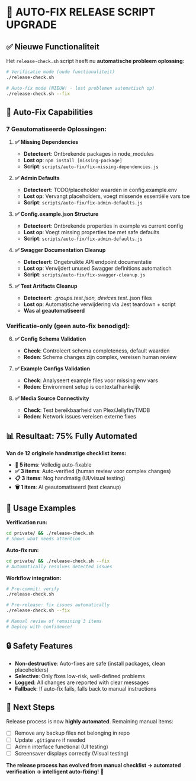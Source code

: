 # 🚀 AUTO-FIX RELEASE SCRIPT UPGRADE

## ✅ **Nieuwe Functionaliteit**

Het `release-check.sh` script heeft nu **automatische probleem oplossing**:

```bash
# Verificatie mode (oude functionaliteit)
./release-check.sh

# Auto-fix mode (NIEUW! - lost problemen automatisch op)
./release-check.sh --fix
```

## 🔧 **Auto-Fix Capabilities**

### **7 Geautomatiseerde Oplossingen:**

1. **✅ Missing Dependencies**
    - **Detecteert**: Ontbrekende packages in node_modules
    - **Lost op**: `npm install [missing-package]`
    - **Script**: `scripts/auto-fix/fix-missing-dependencies.js`

2. **✅ Admin Defaults**
    - **Detecteert**: TODO/placeholder waarden in config.example.env
    - **Lost op**: Vervangt placeholders, voegt missende essentiële vars toe
    - **Script**: `scripts/auto-fix/fix-admin-defaults.js`

3. **✅ Config.example.json Structure**
    - **Detecteert**: Ontbrekende properties in example vs current config
    - **Lost op**: Voegt missing properties toe met safe defaults
    - **Script**: `scripts/auto-fix/fix-admin-defaults.js`

4. **✅ Swagger Documentation Cleanup**
    - **Detecteert**: Ongebruikte API endpoint documentatie
    - **Lost op**: Verwijdert unused Swagger definitions automatisch
    - **Script**: `scripts/auto-fix/fix-swagger-cleanup.js`

5. **✅ Test Artifacts Cleanup**
    - **Detecteert**: _.groups.test.json, devices.test._.json files
    - **Lost op**: Automatische verwijdering via Jest teardown + script
    - **Was al geautomatiseerd**

### **Verificatie-only (geen auto-fix benodigd):**

6. **✅ Config Schema Validation**
    - **Check**: Controleert schema completeness, default waarden
    - **Reden**: Schema changes zijn complex, vereisen human review

7. **✅ Example Configs Validation**
    - **Check**: Analyseert example files voor missing env vars
    - **Reden**: Environment setup is contextafhankelijk

8. **✅ Media Source Connectivity**
    - **Check**: Test bereikbaarheid van Plex/Jellyfin/TMDB
    - **Reden**: Network issues vereisen externe fixes

## 📊 **Resultaat: 75% Fully Automated**

**Van de 12 originele handmatige checklist items:**

- **🔧 5 items**: Volledig auto-fixable
- **✅ 3 items**: Auto-verified (human review voor complex changes)
- **📋 3 items**: Nog handmatig (UI/visual testing)
- **🗑️ 1 item**: Al geautomatiseerd (test cleanup)

## 🎯 **Usage Examples**

**Verification run:**

```bash
cd private/ && ./release-check.sh
# Shows what needs attention
```

**Auto-fix run:**

```bash
cd private/ && ./release-check.sh --fix
# Automatically resolves detected issues
```

**Workflow integration:**

```bash
# Pre-commit: verify
./release-check.sh

# Pre-release: fix issues automatically
./release-check.sh --fix

# Manual review of remaining 3 items
# Deploy with confidence!
```

## 🔒 **Safety Features**

- **Non-destructive**: Auto-fixes are safe (install packages, clean placeholders)
- **Selective**: Only fixes low-risk, well-defined problems
- **Logged**: All changes are reported with clear messages
- **Fallback**: If auto-fix fails, falls back to manual instructions

## 🏁 **Next Steps**

Release process is now **highly automated**. Remaining manual items:

- [ ] Remove any backup files not belonging in repo
- [ ] Update `.gitignore` if needed
- [ ] Admin interface functional (UI testing)
- [ ] Screensaver displays correctly (Visual testing)

**The release process has evolved from manual checklist → automated verification → intelligent auto-fixing!** 🚀
